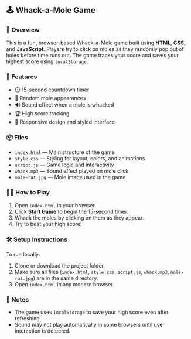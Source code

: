 ## 🕹️ Whack-a-Mole Game

### 🎯 Overview
This is a fun, browser-based Whack-a-Mole game built using **HTML**, **CSS**, and **JavaScript**. Players try to click on moles as they randomly pop out of holes before time runs out. The game tracks your score and saves your highest score using `localStorage`.

### 🚀 Features
- ⏱️ 15-second countdown timer  
- 🐹 Random mole appearances  
- 🔊 Sound effect when a mole is whacked  
- 🏆 High score tracking  
- 🎨 Responsive design and styled interface

### 📦 Files
- `index.html` — Main structure of the game  
- `style.css` — Styling for layout, colors, and animations  
- `script.js` — Game logic and interactivity  
- `whack.mp3` — Sound effect played on mole click  
- `mole-rat.jpg` — Mole image used in the game


### 🧑‍💻 How to Play
1. Open `index.html` in your browser.
2. Click **Start Game** to begin the 15-second timer.
3. Whack the moles by clicking on them as they appear.
4. Try to beat your high score!


### 🛠️ Setup Instructions
To run locally:
1. Clone or download the project folder.
2. Make sure all files (`index.html`, `style.css`, `script.js`, `whack.mp3`, `mole-rat.jpg`) are in the same directory.
3. Open `index.html` in any modern browser.


### 📌 Notes
- The game uses `localStorage` to save your high score even after refreshing.
- Sound may not play automatically in some browsers until user interaction is detected.

